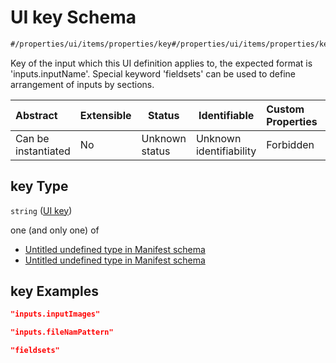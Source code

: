# UI key Schema

```txt
#/properties/ui/items/properties/key#/properties/ui/items/properties/key
```

Key of the input which this UI definition applies to, the expected format is 'inputs.inputName'. Special keyword 'fieldsets' can be used to define arrangement of inputs by sections.


| Abstract            | Extensible | Status         | Identifiable            | Custom Properties | Additional Properties | Access Restrictions | Defined In                                                            |
| :------------------ | ---------- | -------------- | ----------------------- | :---------------- | --------------------- | ------------------- | --------------------------------------------------------------------- |
| Can be instantiated | No         | Unknown status | Unknown identifiability | Forbidden         | Allowed               | none                | [manifest.schema.json\*](manifest.schema.json "open original schema") |

## key Type

`string` ([UI key](manifest-properties-computational-tool-form-ui-definition-list-of-ui-definitions-properties-ui-key.md))

one (and only one) of

-   [Untitled undefined type in Manifest schema](manifest-properties-computational-tool-form-ui-definition-list-of-ui-definitions-properties-ui-key-oneof-0.md "check type definition")
-   [Untitled undefined type in Manifest schema](manifest-properties-computational-tool-form-ui-definition-list-of-ui-definitions-properties-ui-key-oneof-1.md "check type definition")

## key Examples

```json
"inputs.inputImages"
```

```json
"inputs.fileNamPattern"
```

```json
"fieldsets"
```
